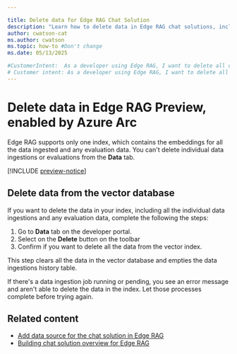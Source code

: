 ```yaml
---

title: Delete data for Edge RAG Chat Solution
description: "Learn how to delete data in Edge RAG chat solutions, including removing all data ingestions and evaluation data from the vector database."
author: cwatson-cat
ms.author: cwatson
ms.topic: how-to #Don't change
ms.date: 05/13/2025

#CustomerIntent:  As a developer using Edge RAG, I want to delete all data from the vector database so that I can remove all data ingestions and evaluation data for a clean reset of the index.
# Customer intent: As a developer using Edge RAG, I want to delete all data from the vector database, so that I can ensure a complete reset of the index and remove any unwanted data ingestions and evaluation data.
---
```

# Delete data in Edge RAG Preview, enabled by Azure Arc

Edge RAG supports only one index, which contains the embeddings for all the data ingested and any evaluation data. You can't delete individual data ingestions or evaluations from the **Data** tab.

[!INCLUDE [preview-notice](includes/preview-notice.md)]

## Delete data from the vector database

If you want to delete the data in your index, including all the individual data ingestions and any evaluation data, complete the following the steps:

1. Go to **Data** tab on the developer portal.
1. Select on the **Delete** button on the toolbar
1. Confirm if you want to delete all the data from the vector index.

This step clears all the data in the vector database and empties the data ingestions history table.

If there's a data ingestion job running or pending, you see an error message and aren't able to delete the data in the index. Let those processes complete before trying again.

## Related content

- [Add data source for the chat solution in Edge RAG](add-data-source.md)
- [Building chat solution overview for Edge RAG](build-chat-solution-overview.md)